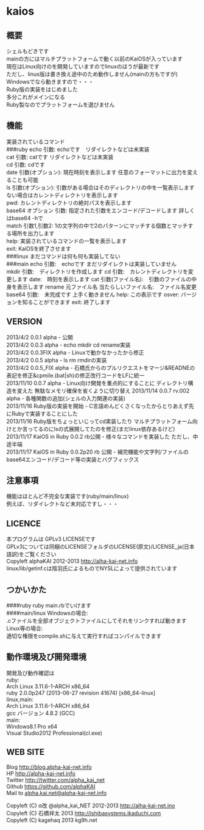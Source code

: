 kaios
==================
  
  
概要
------------------
シェルもどきです  
mainの方にはマルチプラットフォームで動く以前のKaiOSが入っています  
現在はLinux向けのを開発していますのでlinuxのほうが最新です  
ただし、linux版は書き換え途中のため動作しません(mainの方もですが)  
Windowsでなら動きますので・・・  
Ruby版の実装をはじめました  
多分これがメインになる  
Ruby製なのでプラットフォームを選びません  
  
  
機能
-----------------
実装されているコマンド  
###ruby
    echo 引数: echoです　リダイレクトなどは未実装  
    cat 引数: catです リダイレクトなどは未実装  
    cd 引数: cdです  
    date 引数(オプション): 現在時刻を表示します 任意のフォーマットに出力を変えることも可能  
    ls 引数(オプション): 引数がある場合はそのディレクトリの中を一覧表示します ない場合はカレントディレクトリを表示します  
    pwd: カレントディレクトリの絶対パスを表示します  
    base64 オプション 引数: 指定された引数をエンコード/デコードします 詳しくはbase64 -hで  
    match 引数1,引数2: 1の文字列の中で2のパターンにマッチする個数とマッチする場所を出力します  
    help: 実装されているコマンドの一覧を表示します  
    exit: KaiOSを終了させます  
###linux
    まだコマンドは何も何も実装してない  
###main
    echo 引数:　echoです まだリダイレクトは実装していません  
    mkdir 引数:　ディレクトリを作成します
    cd 引数:　カレントディレクトリを変更します
    date:　時刻を表示します
    cat 引数(ファイル名):　引数のファイルの中身を表示します
    rename 元ファイル名 当たらしいファイル名:　ファイル名変更
    base64 引数:　未完成です 上手く動きません
    help: この表示です
    osver: バージョンを知ることができます
    exit: 終了します

  
VERSION
-----------------
2013/4/2 0.0.1 alpha - 公開  
2013/4/2 0.0.3 alpha - echo mkdir cd rename実装  
2013/4/2 0.0.3FIX alpha - Linuxで動かなかったから修正  
2013/4/2 0.0.5 alpha - ls rm rmdirの実装  
2013/4/2 0.0.5_FIX alpha - 石橋氏からのプルリクエストをマージ&READNEの表記を修正&cpmile.(bat|sh)の修正改行コードをLFに統一  
2013/11/10 0.0.7 alpha - Linux向け開発を重点的にすることに ディレクトリ構造を変えた 無駄なメモリ確保を省くように切り替え 
2013/11/14 0.0.7 rv.002 alpha - 各種関数の追加(シェルの入力関連の実装)  
2013/11/16 Ruby版の実装を開始 - C言語めんどくさくなったからとりあえず先にRubyで実装することにした  
2013/11/16 Ruby版をちょっといじってcd実装したり マルチプラットフォーム向けとか言ってるのにlsの式展開してたのを修正(まだlinux依存あるけど)  
2013/11/17 KaiOS in Ruby 0.0.2 rb公開 - 様々なコマンドを実装した ただし、中途半端  
2013/11/17 KaiOS in Ruby 0.0.2p20 rb 公開 - 補完機能や文字列/ファイルのbase64エンコード/デコード等の実装とバグフィックス  
  
  
注意事項
-----------------
機能はほとんど不完全な実装です(ruby/main/linux)  
例えば、リダイレクトなど未対応ですし・・・  
  
  
LICENCE
-----------------
本プログラムは GPLv3 LICENSEです  
GPLv3については同梱のLICENSEフォルダのLICENSE(原文)/LICENSE_ja(日本語訳)をご覧ください  
Copyleft alphaKAI 2012-2013 http://alha-kai-net.info  
linux/lib/getinf.cは陰羽氏によるものでNYSLによって提供されています  
  
  
つかいかた
-------------------
####ruby
    ruby main.rbでいけます  
####main/linux
    Windowsの場合:  
    .cファイルを全部オブジェクトファイルにしてそれをリンクすれば動きます  
    Linux等の場合:  
    適切な権限をcompile.shに与えて実行すればコンパイルできます  
  
  
動作環境及び開発環境
--------------------
開発及び動作確認は  
ruby:  
Arch Linux 3.11.6-1-ARCH x86_64  
ruby 2.0.0p247 (2013-06-27 revision 41674) [x86_64-linux]  
linux,main:  
Arch Linux 3.11.6-1-ARCH x86_64  
gcc バージョン 4.8.2 (GCC)  
main:  
Windows8.1 Pro x64  
Visual Studio2012 Professional(cl.exe)  
  
   
WEB SITE
-------------------
Blog <http://blog.alpha-kai-net.info>  
HP <http://alpha-kai-net.info>  
Twitter <http://twitter.com/alpha_kai_net>  
Github <https://github.com/alphaKAI>  
Mail to <alpha.kai.net@alpha-kai-net.info>  
  
  
Copyleft (C) α改 @alpha_kai_NET 2012-2013 http://alha-kai-net.ino  
Copyleft (C) 石橋祥太 2013 http://ishibasystems.ikaduchi.com  
Copyleft (C) kagehaq 2013 kg9h.net  
